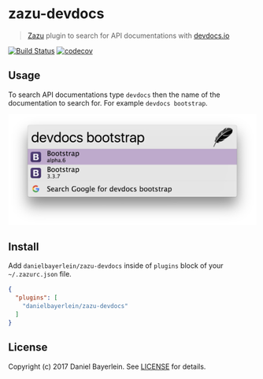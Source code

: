 # zazu-devdocs

> [Zazu](https://github.com/tinytacoteam/zazu) plugin to search for API documentations with [devdocs.io](https://devdocs.io/)

[![Build Status](https://travis-ci.org/danielbayerlein/zazu-devdocs.svg?branch=master)](https://travis-ci.org/danielbayerlein/zazu-devdocs)
[![codecov](https://codecov.io/gh/danielbayerlein/zazu-devdocs/branch/master/graph/badge.svg)](https://codecov.io/gh/danielbayerlein/zazu-devdocs)

## Usage

To search API documentations type `devdocs` then the name of the documentation to search for.
For example `devdocs bootstrap`.

![screenshot](./screenshot.png)

## Install

Add `danielbayerlein/zazu-devdocs` inside of `plugins` block of your `~/.zazurc.json` file.

```json
{
  "plugins": [
    "danielbayerlein/zazu-devdocs"
  ]
}
```

## License

Copyright (c) 2017 Daniel Bayerlein. See [LICENSE](./LICENSE.md) for details.
